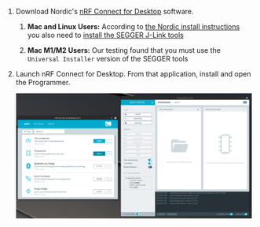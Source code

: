 1. Download Nordic's [nRF Connect for
   Desktop](https://www.nordicsemi.com/Products/Development-tools/nRF-Connect-for-desktop)
   software.

   1. **Mac and Linux Users:** According to [the Nordic install
      instructions](https://infocenter.nordicsemi.com/index.jsp?topic=/struct_nrftools/struct/nrftools_nrfconnect.html)
      you also need to [install the SEGGER J-Link
      tools](https://www.segger.com/downloads/jlink/#J-LinkSoftwareAndDocumentationPack)

   2. **Mac M1/M2 Users:** Our testing found that you must use the `Universal
      Installer` version of the SEGGER tools

2. Launch nRF Connect for Desktop. From that application, install and open the
   Programmer.

   ![Nordic nRF Connect for Desktop launch the Programmer](../assets/nrf-connect-desktop-programmer-launch.jpg)
